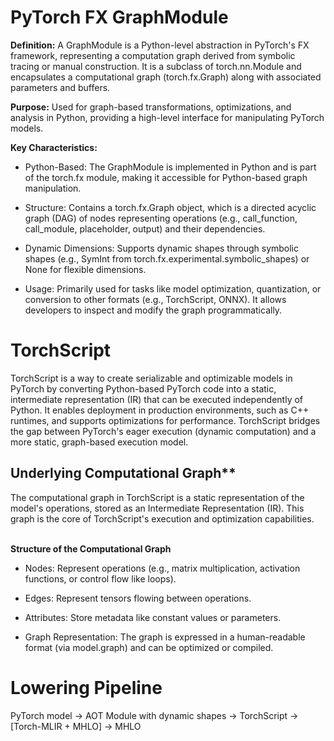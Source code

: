 # PyTorch FX GraphModule
**Definition:** A GraphModule is a Python-level abstraction in PyTorch's FX framework, representing a computation graph derived from symbolic tracing or manual construction. It is a subclass of torch.nn.Module and encapsulates a computational graph (torch.fx.Graph) along with associated parameters and buffers.

**Purpose:** Used for graph-based transformations, optimizations, and analysis in Python, providing a high-level interface for manipulating PyTorch models.

**Key Characteristics:**<br/>
- Python-Based: The GraphModule is implemented in Python and is part of the torch.fx module, making it accessible for Python-based graph manipulation.

- Structure: Contains a torch.fx.Graph object, which is a directed acyclic graph (DAG) of nodes representing operations (e.g., call_function, call_module, placeholder, output) and their dependencies.

- Dynamic Dimensions: Supports dynamic shapes through symbolic shapes (e.g., SymInt from torch.fx.experimental.symbolic_shapes) or None for flexible dimensions.

- Usage: Primarily used for tasks like model optimization, quantization, or conversion to other formats (e.g., TorchScript, ONNX). It allows developers to inspect and modify the graph programmatically.

# TorchScript
TorchScript is a way to create serializable and optimizable models in PyTorch by converting Python-based PyTorch code into a static, intermediate representation (IR) that can be executed independently of Python. It enables deployment in production environments, such as C++ runtimes, and supports optimizations for performance. TorchScript bridges the gap between PyTorch's eager execution (dynamic computation) and a more static, graph-based execution model.

## Underlying Computational Graph**
The computational graph in TorchScript is a static representation of the model's operations, stored as an Intermediate Representation (IR). This graph is the core of TorchScript's execution and optimization capabilities.<br/><br/>

**Structure of the Computational Graph**
- Nodes: Represent operations (e.g., matrix multiplication, activation functions, or control flow like loops).

- Edges: Represent tensors flowing between operations.

- Attributes: Store metadata like constant values or parameters.

- Graph Representation: The graph is expressed in a human-readable format (via model.graph) and can be optimized or compiled.


# Lowering Pipeline
PyTorch model -> AOT Module with dynamic shapes -> TorchScript -> [Torch-MLIR + MHLO] -> MHLO